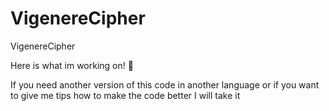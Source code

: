 # VigenereCipher
VigenereCipher



Here is what im working on! 👋 

If you need another version of this code in another language or if you want to give me tips how to make the code better I will take it
